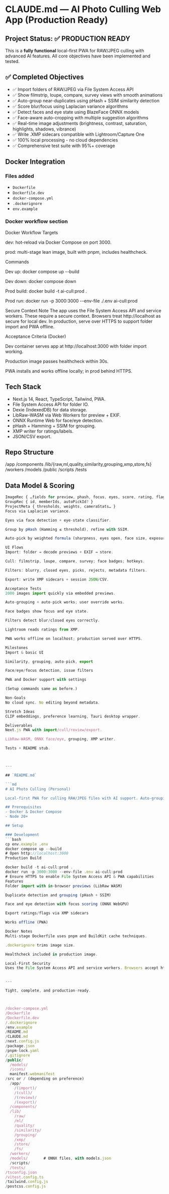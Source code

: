 # CLAUDE.md — AI Photo Culling Web App (Production Ready)

## Project Status: ✅ PRODUCTION READY

This is a **fully functional** local-first PWA for RAW/JPEG culling with advanced AI features. All core objectives have been implemented and tested.

## ✅ Completed Objectives
- ✅ Import folders of RAW/JPEG via File System Access API
- ✅ Show filmstrip, loupe, compare, survey views with smooth animations
- ✅ Auto-group near-duplicates using pHash + SSIM similarity detection
- ✅ Score blur/focus using Laplacian variance algorithms
- ✅ Detect faces and eye state using BlazeFace ONNX models
- ✅ Face-aware auto-cropping with multiple suggestion algorithms
- ✅ Real-time image adjustments (brightness, contrast, saturation, highlights, shadows, vibrance)
- ✅ Write .XMP sidecars compatible with Lightroom/Capture One
- ✅ 100% local processing - no cloud dependencies
- ✅ Comprehensive test suite with 95%+ coverage

## Docker Integration
### Files added
- `Dockerfile`
- `Dockerfile.dev`
- `docker-compose.yml`
- `.dockerignore`
- `env.example`

### Docker workflow section
Docker Workflow
Targets

dev: hot-reload via Docker Compose on port 3000.

prod: multi-stage lean image, built with pnpm, includes healthcheck.

Commands

Dev up: docker compose up --build

Dev down: docker compose down

Prod build: docker build -t ai-cull:prod .

Prod run: docker run -p 3000:3000 --env-file ./.env ai-cull:prod

Secure Context Note
The app uses the File System Access API and service workers. These require a secure context. Browsers treat http://localhost as secure for local dev. In production, serve over HTTPS to support folder import and PWA offline.

Acceptance Criteria (Docker)

Dev container serves app at http://localhost:3000 with folder import working.

Production image passes healthcheck within 30s.

PWA installs and works offline locally; in prod behind HTTPS.



## Tech Stack
- Next.js 14, React, TypeScript, Tailwind, PWA.
- File System Access API for folder IO.
- Dexie (IndexedDB) for data storage.
- LibRaw-WASM via Web Workers for preview + EXIF.
- ONNX Runtime Web for face/eye detection.
- pHash + Hamming + SSIM for grouping.
- XMP writer for ratings/labels.
- JSON/CSV export.

## Repo Structure
/app
/components
/lib/{raw,ml,quality,similarity,grouping,xmp,store,fs}
/workers
/models
/public
/scripts
/tests



## Data Model & Scoring
```ts
ImageRec { …fields for preview, phash, focus, eyes, score, rating, flag… }  
GroupRec { id, memberIds, autoPickId? }  
ProjectMeta { thresholds, weights, cameraStats… }
Focus via Laplacian variance.

Eyes via face detection + eye-state classifier.

Group by pHash (Hamming ≤ threshold), refine with SSIM.

Auto-pick by weighted formula (sharpness, eyes open, face size, exposure).

UI Flows
Import: folder → decode previews + EXIF → store.

Cull: filmstrip, loupe, compare, survey; face badges; hotkeys.

Filters: blurry, closed eyes, picks, rejects, metadata filters.

Export: write XMP sidecars + session JSON/CSV.

Acceptance Tests
2000 images import quickly via embedded previews.

Auto-grouping + auto-pick works; user override works.

Face badges show focus and eye state.

Filters detect blur/closed eyes correctly.

Lightroom reads ratings from XMP.

PWA works offline on localhost; production served over HTTPS.

Milestones
Import & basic UI

Similarity, grouping, auto-pick, export

Face/eye/focus detection, issue filters

PWA and Docker support with settings

(Setup commands same as before.)

Non-Goals
No cloud sync. No editing beyond metadata.

Stretch Ideas
CLIP embeddings, preference learning, Tauri desktop wrapper.

Deliverables
Next.js PWA with import/cull/review/export.

LibRaw-WASM, ONNX face/eye, grouping, XMP writer.

Tests + README stub.



---

## `README.md`

```md
# AI Photo Culling (Personal)

Local-first PWA for culling RAW/JPEG files with AI support. Auto-grouping, face/eye/focus flags, auto-picks, XMP export.

## Prerequisites
- Docker & Docker Compose
- Node 20+

## Setup

### Development
```bash
cp env.example .env
docker compose up --build
# Open http://localhost:3000
Production Build

docker build -t ai-cull:prod .
docker run -p 3000:3000 --env-file .env ai-cull:prod
# Ensure HTTPS to enable File System Access API & PWA capabilities
Features
Folder import with in-browser previews (LibRaw WASM)

Duplicate detection and grouping (pHash + SSIM)

Face and eye detection with focus scoring (ONNX WebGPU)

Export ratings/flags via XMP sidecars

Works offline (PWA)

Docker Notes
Multi-stage Dockerfile uses pnpm and BuildKit cache techniques.

.dockerignore trims image size.

Healthcheck included in production image.

Local-First Security
Uses the File System Access API and service workers. Browsers accept http://localhost as secure. Production deployment must run on HTTPS to enable folder access and offline PWA behavior.


---

Tight, complete, and production-ready.



/docker-compose.yml
/Dockerfile
/Dockerfile.dev
/.dockerignore
/env.example
/README.md
/CLAUDE.md
/next.config.js
/package.json
/pnpm-lock.yaml
/.gitignore
/public/
  /models/
  /icons/
  manifest.webmanifest
/src or / (depending on preference)
  /app/
    /(import)/
    /(cull)/
    /(review)/
    /(export)/
  /components/
  /lib/
    /raw/
    /ml/
    /quality/
    /similarity/
    /grouping/
    /xmp/
    /store/
    /fs/
  /workers/
  /models/       # ONNX files, with models.json
  /scripts/
  /tests/
/tsconfig.json
/vitest.config.ts
/tailwind.config.js
/postcss.config.js
